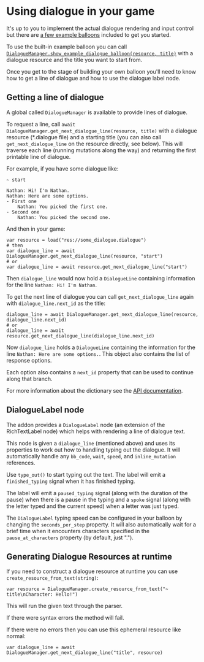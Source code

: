 # Using dialogue in your game

It's up to you to implement the actual dialogue rendering and input control but there are [a few example balloons](Example_Balloons.md) included to get you started.

To use the built-in example balloon you can call [`DialogueManager.show_example_dialogue_balloon(resource, title)`](API.md) with a dialogue resource and the title you want to start from.

Once you get to the stage of building your own balloon you'll need to know how to get a line of dialogue and how to use the dialogue label node.

## Getting a line of dialogue

A global called `DialogueManager` is available to provide lines of dialogue.

To request a line, call `await DialogueManager.get_next_dialogue_line(resource, title)` with a dialogue resource (\*.dialogue file) and a starting title (you can also call `get_next_dialogue_line` on the resource directly, see below). This will traverse each line (running mutations along the way) and returning the first printable line of dialogue.

For example, if you have some dialogue like:

```
~ start

Nathan: Hi! I'm Nathan.
Nathan: Here are some options.
- First one
	Nathan: You picked the first one.
- Second one
	Nathan: You picked the second one.
```

And then in your game:

```gdscript
var resource = load("res://some_dialogue.dialogue")
# then
var dialogue_line = await DialogueManager.get_next_dialogue_line(resource, "start")
# or
var dialogue_line = await resource.get_next_dialogue_line("start")
```

Then `dialogue_line` would now hold a `DialogueLine` containing information for the line `Nathan: Hi! I'm Nathan`.

To get the next line of dialogue you can call `get_next_dialogue_line` again with `dialogue_line.next_id` as the title:

```
dialogue_line = await DialogueManager.get_next_dialogue_line(resource, dialogue_line.next_id)
# or
dialogue_line = await resource.get_next_dialogue_line(dialogue_line.next_id)
```

Now `dialogue_line` holds a `DialogueLine` containing the information for the line `Nathan: Here are some options.`. This object also contains the list of response options.

Each option also contains a `next_id` property that can be used to continue along that branch.

For more information about the dictionary see the [API documentation](API.md).

## DialogueLabel node

The addon provides a `DialogueLabel` node (an extension of the RichTextLabel node) which helps with rendering a line of dialogue text.

This node is given a `dialogue_line` (mentioned above) and uses its properties to work out how to handling typing out the dialogue. It will automatically handle any `bb_code`, `wait`, `speed`, and `inline_mutation` references.

Use `type_out()` to start typing out the text. The label will emit a `finished_typing` signal when it has finished typing.

The label will emit a `paused_typing` signal (along with the duration of the pause) when there is a pause in the typing and a `spoke` signal (along with the letter typed and the current speed) when a letter was just typed.

The `DialogueLabel` typing speed can be configured in your balloon by changing the `seconds_per_step` property. It will also automatically wait for a brief time when it encounters characters specified in the `pause_at_characters` property (by default, just ".").

## Generating Dialogue Resources at runtime

If you need to construct a dialogue resource at runtime you can use `create_resource_from_text(string)`:

```gdscript
var resource = DialogueManager.create_resource_from_text("~ title\nCharacter: Hello!")
```

This will run the given text through the parser.

If there were syntax errors the method will fail.

If there were no errors then you can use this ephemeral resource like normal:

```gdscript
var dialogue_line = await DialogueManager.get_next_dialogue_line("title", resource)
```
